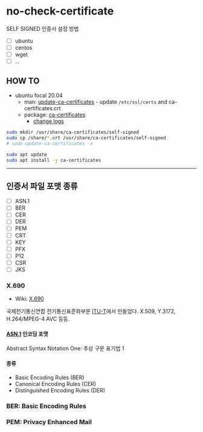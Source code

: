 # no-check-certificate

SELF SIGNED 인증서 설정 방법

- [ ] ubuntu
- [ ] centos
- [ ] wget
- [ ] ...

## HOW TO

- ubuntu focal 20.04
  - man: [update-ca-certificates](http://manpages.ubuntu.com/manpages/focal/man8/update-ca-certificates.8.html) - update `/etc/ssl/certs` and ca-certificates.crt
  - package: [ca-certificates](https://packages.ubuntu.com/focal/ca-certificates)
    - [change logs](https://launchpad.net/ubuntu/+source/ca-certificates/+changelog)


```bash
sudo mkdir /usr/share/ca-certificates/self-signed
sudo cp /share/*.crt /usr/share/ca-certificates/self-signed
# sudo update-ca-certificates -v
```

```bash
sudo apt update
sudo apt install -y ca-certificates
```

---

## 인증서 파일 포맷 종류

- [ ] ASN.1
- [ ] BER
- [ ] CER
- [ ] DER
- [ ] PEM
- [ ] CRT
- [ ] KEY
- [ ] PFX
- [ ] P12
- [ ] CSR
- [ ] JKS

### X.690

- Wiki: [X.690](https://en.wikipedia.org/wiki/X.690)

국제전기통신연합 전기통신표준화부문 [ITU-T](https://en.wikipedia.org/wiki/ITU-T)에서 만들었다. X.509, Y.3172, H.264/MPEG-4 AVC 등등.

#### [ASN.1](https://en.wikipedia.org/wiki/ASN.1) 인코딩 포맷

Abstract Syntax Notation One: 추상 구문 표기법 1

#### 종류

- Basic Encoding Rules (BER)
- Canonical Encoding Rules (CER)
- Distinguished Encoding Rules (DER)

### BER: Basic Encoding Rules

### PEM: Privacy Enhanced Mail
